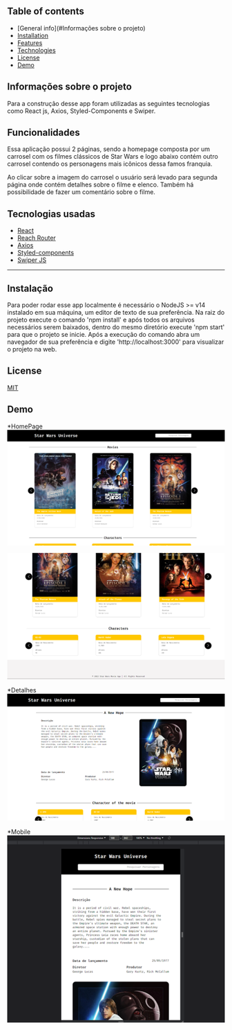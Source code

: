 ## Table of contents

-   [General info](#Informações sobre o projeto)
-   [Installation](#Instalação)
-   [Features](#Funcionalidades)
-   [Technologies](#tecnoilogias)
-   [License](#License)
-   [Demo](#Demo)

## **Informações sobre o projeto**

Para a construção desse app foram utilizadas as seguintes tecnologias como React js, Axios, Styled-Components e Swiper.

## **Funcionalidades**

Essa aplicação possui 2 páginas, sendo a homepage composta por um carrosel com os filmes clássicos de Star Wars e logo abaixo contém outro carrosel contendo os personagens mais icônicos dessa famos franquia.

Ao clicar sobre a imagem do carrosel o usuário será levado para segunda página onde contém detalhes sobre o filme e elenco.
Também há possibilidade de fazer um comentário sobre o filme.
 

## **Tecnologias usadas**

-   <a href="https://pt-br.reactjs.org/">React</a>
-   <a href="https://reach.tech/router/">Reach Router</a>
-   <a href="https://axios-http.com/ptbr/docs/intro">Axios</a>
-   <a href="https://styled-components.com/">Styled-components</a>
-   <a href="https://swiperjs.com/">Swiper JS</a>
<hr>

## **Instalação**

Para poder rodar esse app localmente é necessário o NodeJS >= v14 instalado em sua máquina, um editor de texto de sua preferência.
Na raiz do projeto execute o comando 'npm install' e após todos os arquivos necessários serem baixados, dentro do mesmo diretório execute 'npm start' para que o projeto se inicie.
Após a execução do comando abra um navegador de sua preferência e digite 'http://localhost:3000' para visualizar o projeto na web.

## **License**

[MIT](https://choosealicense.com/licenses/mit/)

## **Demo**

\*HomePage
<img src="./src/assets/images/home.png" />

<img src="./src/assets/images/home2.png" />

\*Detalhes
<img src="./src/assets/images/details.png" />

\*Mobile
<img src="./src/assets/images/mobile.png" />
